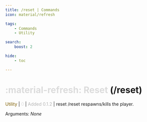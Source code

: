 ```yaml
---
title: /reset | Commands
icon: material/refresh

tags:
    - Commands
    - Utility

search:
    boost: 2

hide:
    - toc

---
```

# <p style="color: rgb(220,220,220); display: inline;">:material-refresh: Reset</p> (/reset)
<div style="display:inline;">
<p style="color: #7F5F02; display: inline;">Utility</p> | <p style="color: rgb(220,220,220); display: inline;">0</p> | <p style="color: rgb(180,180,180); display: inline;"> Added 0.1.2</p> | reset
</div>
/reset respawns/kills the player.

Arguments: _None_

<!-- ## See Also
* [:fontawesome-solid-money-bills: /prompt-gamepass](/Commands/specifics/prompt-gamepass/) -->